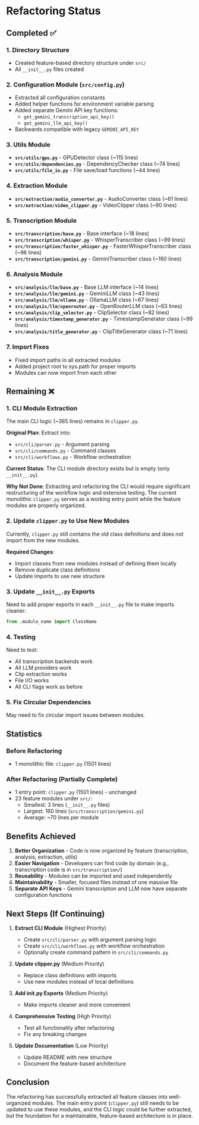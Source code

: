 # Refactoring Status

## Completed ✅

### 1. Directory Structure
- Created feature-based directory structure under `src/`
- All `__init__.py` files created

### 2. Configuration Module (`src/config.py`)
- Extracted all configuration constants
- Added helper functions for environment variable parsing
- Added separate Gemini API key functions:
  - `get_gemini_transcription_api_key()`
  - `get_gemini_llm_api_key()`
- Backwards compatible with legacy `GEMINI_API_KEY`

### 3. Utils Module
- **`src/utils/gpu.py`** - GPUDetector class (~115 lines)
- **`src/utils/dependencies.py`** - DependencyChecker class (~74 lines)
- **`src/utils/file_io.py`** - File save/load functions (~44 lines)

### 4. Extraction Module
- **`src/extraction/audio_converter.py`** - AudioConverter class (~61 lines)
- **`src/extraction/video_clipper.py`** - VideoClipper class (~90 lines)

### 5. Transcription Module
- **`src/transcription/base.py`** - Base interface (~18 lines)
- **`src/transcription/whisper.py`** - WhisperTranscriber class (~99 lines)
- **`src/transcription/faster_whisper.py`** - FasterWhisperTranscriber class (~96 lines)
- **`src/transcription/gemini.py`** - GeminiTranscriber class (~160 lines)

### 6. Analysis Module
- **`src/analysis/llm/base.py`** - Base LLM interface (~14 lines)
- **`src/analysis/llm/gemini.py`** - GeminiLLM class (~43 lines)
- **`src/analysis/llm/ollama.py`** - OllamaLLM class (~67 lines)
- **`src/analysis/llm/openrouter.py`** - OpenRouterLLM class (~63 lines)
- **`src/analysis/clip_selector.py`** - ClipSelector class (~82 lines)
- **`src/analysis/timestamp_generator.py`** - TimestampGenerator class (~99 lines)
- **`src/analysis/title_generator.py`** - ClipTitleGenerator class (~71 lines)

### 7. Import Fixes
- Fixed import paths in all extracted modules
- Added project root to sys.path for proper imports
- Modules can now import from each other

## Remaining ❌

### 1. CLI Module Extraction
The main CLI logic (~365 lines) remains in `clipper.py`. 

**Original Plan**: Extract into:
- `src/cli/parser.py` - Argument parsing
- `src/cli/commands.py` - Command classes
- `src/cli/workflows.py` - Workflow orchestration

**Current Status**: The CLI module directory exists but is empty (only `__init__.py`).

**Why Not Done**: Extracting and refactoring the CLI would require significant restructuring of the workflow logic and extensive testing. The current monolithic `clipper.py` serves as a working entry point while the feature modules are properly organized.

### 2. Update `clipper.py` to Use New Modules
Currently, `clipper.py` still contains the old class definitions and does not import from the new modules.

**Required Changes**:
- Import classes from new modules instead of defining them locally
- Remove duplicate class definitions
- Update imports to use new structure

### 3. Update `__init__.py` Exports
Need to add proper exports in each `__init__.py` file to make imports cleaner:
```python
from .module_name import ClassName
```

### 4. Testing
Need to test:
- All transcription backends work
- All LLM providers work
- Clip extraction works
- File I/O works
- All CLI flags work as before

### 5. Fix Circular Dependencies
May need to fix circular import issues between modules.

## Statistics

### Before Refactoring
- 1 monolithic file: `clipper.py` (1501 lines)

### After Refactoring (Partially Complete)
- 1 entry point: `clipper.py` (1501 lines) - unchanged
- 23 feature modules under `src/`:
  - Smallest: 3 lines (`__init__.py` files)
  - Largest: 160 lines (`src/transcription/gemini.py`)
  - Average: ~70 lines per module

## Benefits Achieved

1. **Better Organization** - Code is now organized by feature (transcription, analysis, extraction, utils)
2. **Easier Navigation** - Developers can find code by domain (e.g., transcription code is in `src/transcription/`)
3. **Reusability** - Modules can be imported and used independently
4. **Maintainability** - Smaller, focused files instead of one massive file
5. **Separate API Keys** - Gemini transcription and LLM now have separate configuration functions

## Next Steps (If Continuing)

1. **Extract CLI Module** (Highest Priority)
   - Create `src/cli/parser.py` with argument parsing logic
   - Create `src/cli/workflows.py` with workflow orchestration
   - Optionally create command pattern in `src/cli/commands.py`

2. **Update clipper.py** (Medium Priority)
   - Replace class definitions with imports
   - Use new modules instead of local definitions

3. **Add __init__.py Exports** (Medium Priority)
   - Make imports cleaner and more convenient

4. **Comprehensive Testing** (High Priority)
   - Test all functionality after refactoring
   - Fix any breaking changes

5. **Update Documentation** (Low Priority)
   - Update README with new structure
   - Document the feature-based architecture

## Conclusion

The refactoring has successfully extracted all feature classes into well-organized modules. The main entry point (`clipper.py`) still needs to be updated to use these modules, and the CLI logic could be further extracted, but the foundation for a maintainable, feature-based architecture is in place.
